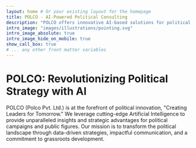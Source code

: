 ```yaml
---
layout: home # Or your existing layout for the homepage
title: POLCO - AI-Powered Political Consulting
description: "POLCO offers innovative AI-based solutions for political marketing, outreach, and campaign strategy. Creating Leaders for Tomorrow."
intro_image: "images/illustrations/pointing.svg"
intro_image_absolute: true
intro_image_hide_on_mobile: true
show_call_box: true
# ... any other front matter variables
---
```


# POLCO: Revolutionizing Political Strategy with AI

POLCO (Polco Pvt. Ltd.) is at the forefront of political innovation, "Creating Leaders for Tomorrow." We leverage cutting-edge Artificial Intelligence to provide unparalleled insights and strategic advantages for political campaigns and public figures. Our mission is to transform the political landscape through data-driven strategies, impactful communication, and a commitment to grassroots development.